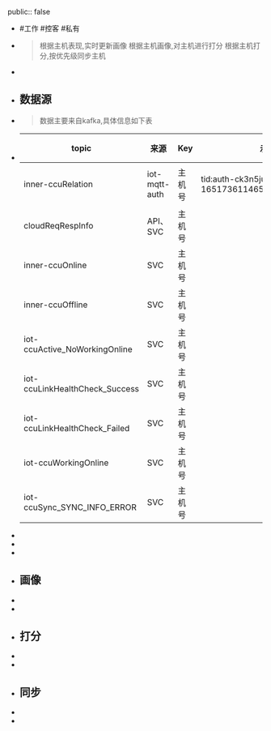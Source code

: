 public:: false

- #工作 #控客 #私有
- > 根据主机表现,实时更新画像
  根据主机画像,对主机进行打分
  根据主机打分,按优先级同步主机
-
- ## 数据源
- > 数据主要来自kafka,具体信息如下表
- |topic|来源|Key|示例header|示例payload|说明|
  |--|--|--|--|--|--|
  |inner-ccuRelation|iot-mqtt-auth|主机号|tid:auth-ck3n5jub-1651736114653[:br]ts:1651736114680|[ "KONKE_USER@U_3bc9d6d0-735f-45d0-853a-7bf8df75f8ea" ]||
  |cloudReqRespInfo|API、SVC|主机号||||
  |inner-ccuOnline|SVC|主机号||||
  |inner-ccuOffline|SVC|主机号||||
  |iot-ccuActive_NoWorkingOnline|SVC|主机号||||
  |iot-ccuLinkHealthCheck_Success|SVC|主机号||||
  |iot-ccuLinkHealthCheck_Failed|SVC|主机号||||
  |iot-ccuWorkingOnline|SVC|主机号||||
  |iot-ccuSync_SYNC_INFO_ERROR|SVC|主机号||||
-
-
-
- ## 画像
-
-
- ## 打分
-
-
- ## 同步
-
-